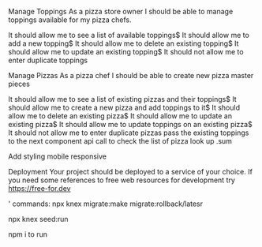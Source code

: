 Manage Toppings
As a pizza store owner I should be able to manage toppings available for my pizza chefs.


It should allow me to see a list of available toppings$
It should allow me to add a new topping$
It should allow me to delete an existing topping$
It should allow me to update an existing topping$
It should not allow me to enter duplicate toppings

Manage Pizzas
As a pizza chef I should be able to create new pizza master pieces


It should allow me to see a list of existing pizzas and their toppings$
It should allow me to create a new pizza and add toppings to it$
It should allow me to delete an existing pizza$
It should allow me to update an existing pizza$
It should allow me to update toppings on an existing pizza$
It should not allow me to enter duplicate pizzas
pass the existing toppings to the next component
api call to check the list of pizza
look up .sum


Add styling
mobile responsive

Deployment
Your project should be deployed to a service of your choice. If you need some references to free web resources for development try https://free-for.dev





'
commands:
npx knex migrate:make 
migrate:rollback/latesr

npx knex seed:run


npm i to run